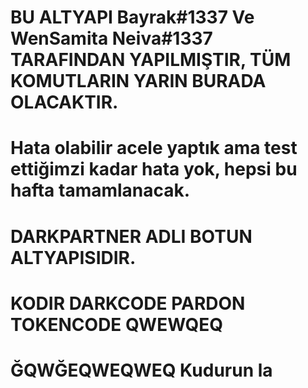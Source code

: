 # BU ALTYAPI Bayrak#1337 Ve WenSamita Neiva#1337 TARAFINDAN YAPILMIŞTIR,  TÜM KOMUTLARIN YARIN BURADA OLACAKTIR.
# Hata olabilir acele yaptık ama test ettiğimzi kadar hata yok, hepsi bu hafta tamamlanacak.
# DARKPARTNER ADLI BOTUN ALTYAPISIDIR.

# KODIR DARKCODE PARDON TOKENCODE QWEWQEQ

# ĞQWĞEQWEQWEQ Kudurun la
